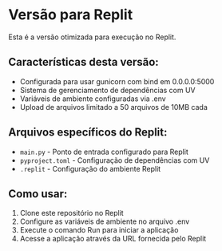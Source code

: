 # Versão para Replit

Esta é a versão otimizada para execução no Replit.

## Características desta versão:
- Configurada para usar gunicorn com bind em 0.0.0.0:5000
- Sistema de gerenciamento de dependências com UV
- Variáveis de ambiente configuradas via .env
- Upload de arquivos limitado a 50 arquivos de 10MB cada

## Arquivos específicos do Replit:
- `main.py` - Ponto de entrada configurado para Replit
- `pyproject.toml` - Configuração de dependências com UV
- `.replit` - Configuração do ambiente Replit

## Como usar:
1. Clone este repositório no Replit
2. Configure as variáveis de ambiente no arquivo .env
3. Execute o comando Run para iniciar a aplicação
4. Acesse a aplicação através da URL fornecida pelo Replit